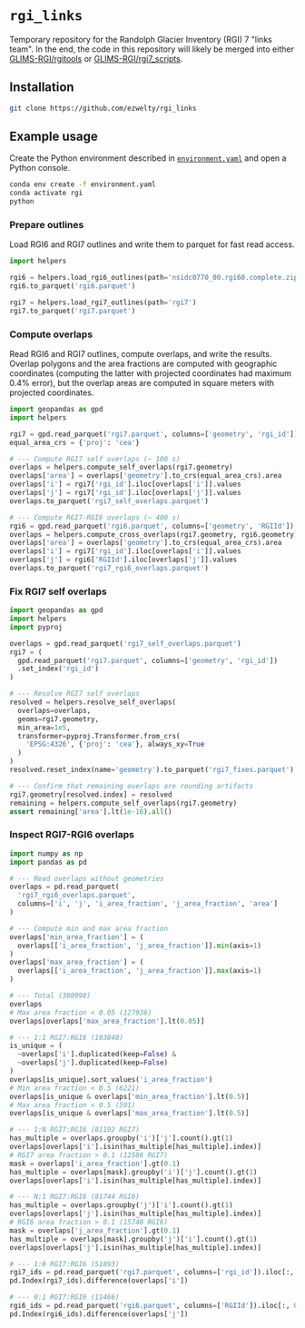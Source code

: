 # `rgi_links`

Temporary repository for the Randolph Glacier Inventory (RGI) 7 "links team".
In the end, the code in this repository will likely be merged into either [GLIMS-RGI/rgitools](https://github.com/GLIMS-RGI/rgitools) or [GLIMS-RGI/rgi7_scripts](https://github.com/GLIMS-RGI/rgi7_scripts).

## Installation

```sh
git clone https://github.com/ezwelty/rgi_links
```

## Example usage

Create the Python environment described in [`environment.yaml`](/environment.yaml) and open a Python console.

```sh
conda env create -f environment.yaml
conda activate rgi
python
```

### Prepare outlines

Load RGI6 and RGI7 outlines and write them to parquet for fast read access.

```py
import helpers

rgi6 = helpers.load_rgi6_outlines(path='nsidc0770_00.rgi60.complete.zip')
rgi6.to_parquet('rgi6.parquet')

rgi7 = helpers.load_rgi7_outlines(path='rgi7')
rgi7.to_parquet('rgi7.parquet')
```

### Compute overlaps

Read RGI6 and RGI7 outlines, compute overlaps, and write the results.
Overlap polygons and the area fractions are computed with geographic coordinates
(computing the latter with projected coordinates had maximum 0.4% error),
but the overlap areas are computed in square meters with projected coordinates.

```py
import geopandas as gpd
import helpers

rgi7 = gpd.read_parquet('rgi7.parquet', columns=['geometry', 'rgi_id'])
equal_area_crs = {'proj': 'cea'}

# --- Compute RGI7 self overlaps (~ 100 s)
overlaps = helpers.compute_self_overlaps(rgi7.geometry)
overlaps['area'] = overlaps['geometry'].to_crs(equal_area_crs).area
overlaps['i'] = rgi7['rgi_id'].iloc[overlaps['i']].values
overlaps['j'] = rgi7['rgi_id'].iloc[overlaps['j']].values
overlaps.to_parquet('rgi7_self_overlaps.parquet')

# --- Compute RGI7-RGI6 overlaps (~ 400 s)
rgi6 = gpd.read_parquet('rgi6.parquet', columns=['geometry', 'RGIId'])
overlaps = helpers.compute_cross_overlaps(rgi7.geometry, rgi6.geometry)
overlaps['area'] = overlaps['geometry'].to_crs(equal_area_crs).area
overlaps['i'] = rgi7['rgi_id'].iloc[overlaps['i']].values
overlaps['j'] = rgi6['RGIId'].iloc[overlaps['j']].values
overlaps.to_parquet('rgi7_rgi6_overlaps.parquet')
```

### Fix RGI7 self overlaps

```py
import geopandas as gpd
import helpers
import pyproj

overlaps = gpd.read_parquet('rgi7_self_overlaps.parquet')
rgi7 = (
  gpd.read_parquet('rgi7.parquet', columns=['geometry', 'rgi_id'])
  .set_index('rgi_id')
)

# --- Resolve RGI7 self overlaps
resolved = helpers.resolve_self_overlaps(
  overlaps=overlaps,
  geoms=rgi7.geometry,
  min_area=1e5,
  transformer=pyproj.Transformer.from_crs(
    'EPSG:4326', {'proj': 'cea'}, always_xy=True
  )
)
resolved.reset_index(name='geometry').to_parquet('rgi7_fixes.parquet')

# --- Confirm that remaining overlaps are rounding artifacts
rgi7.geometry[resolved.index] = resolved
remaining = helpers.compute_self_overlaps(rgi7.geometry)
assert remaining['area'].lt(1e-16).all()
```

### Inspect RGI7-RGI6 overlaps

```py
import numpy as np
import pandas as pd

# --- Read overlaps without geometries
overlaps = pd.read_parquet(
  'rgi7_rgi6_overlaps.parquet',
  columns=['i', 'j', 'i_area_fraction', 'j_area_fraction', 'area']
)

# --- Compute min and max area fraction
overlaps['min_area_fraction'] = (
  overlaps[['i_area_fraction', 'j_area_fraction']].min(axis=1)
)
overlaps['max_area_fraction'] = (
  overlaps[['i_area_fraction', 'j_area_fraction']].max(axis=1)
)

# --- Total (380998)
overlaps
# Max area fraction < 0.05 (127936)
overlaps[overlaps['max_area_fraction'].lt(0.05)]

# --- 1:1 RGI7:RGI6 (103840)
is_unique = (
  ~overlaps['i'].duplicated(keep=False) &
  ~overlaps['j'].duplicated(keep=False)
)
overlaps[is_unique].sort_values('i_area_fraction')
# Min area fraction < 0.5 (6221)
overlaps[is_unique & overlaps['min_area_fraction'].lt(0.5)]
# Max area fraction < 0.5 (591)
overlaps[is_unique & overlaps['max_area_fraction'].lt(0.5)]

# --- 1:N RGI7:RGI6 (81192 RGI7)
has_multiple = overlaps.groupby('i')['j'].count().gt(1)
overlaps[overlaps['i'].isin(has_multiple[has_multiple].index)]
# RGI7 area fraction > 0.1 (12586 RGI7)
mask = overlaps['i_area_fraction'].gt(0.1)
has_multiple = overlaps[mask].groupby('i')['j'].count().gt(1)
overlaps[overlaps['i'].isin(has_multiple[has_multiple].index)]

# --- N:1 RGI7:RGI6 (81744 RGI6)
has_multiple = overlaps.groupby('j')['i'].count().gt(1)
overlaps[overlaps['j'].isin(has_multiple[has_multiple].index)]
# RGI6 area fraction > 0.1 (15740 RGI6)
mask = overlaps['j_area_fraction'].gt(0.1)
has_multiple = overlaps[mask].groupby('j')['i'].count().gt(1)
overlaps[overlaps['j'].isin(has_multiple[has_multiple].index)]

# --- 1:0 RGI7:RGI6 (51893)
rgi7_ids = pd.read_parquet('rgi7.parquet', columns=['rgi_id']).iloc[:, 0]
pd.Index(rgi7_ids).difference(overlaps['i'])

# --- 0:1 RGI7:RGI6 (11466)
rgi6_ids = pd.read_parquet('rgi6.parquet', columns=['RGIId']).iloc[:, 0]
pd.Index(rgi6_ids).difference(overlaps['j'])
```
